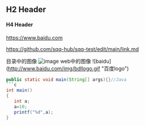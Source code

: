 
## H2 Header
#### H4 Header
https://www.baidu.com

https://github.com/sqq-hub/sqq-test/edit/main/link.md


目录中的图像
![image](https://github.com/sqq-hub/sqq-test/blob/main/Img/productShow04.jpg)
web中的图像
![baidu] (http://www.baidu.com/img/bdllogo.gif "百度logo")
```Java
public static void main(String[] args){}//Java
```c
int main()
{
   int a;
   a=10;
   printf("%d",a);
}
